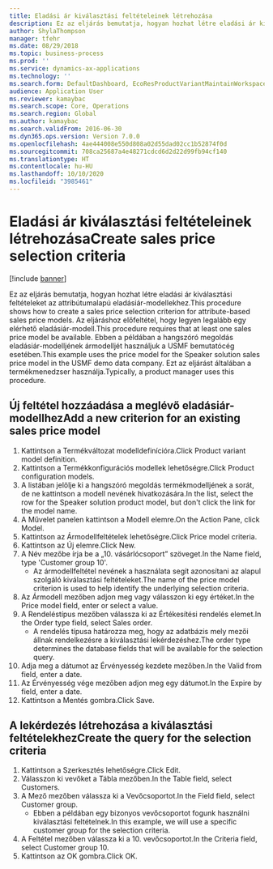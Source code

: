 ```yaml
---
title: Eladási ár kiválasztási feltételeinek létrehozása
description: Ez az eljárás bemutatja, hogyan hozhat létre eladási ár kiválasztási feltételeket az attribútumalapú eladásiár-modellekhez.
author: ShylaThompson
manager: tfehr
ms.date: 08/29/2018
ms.topic: business-process
ms.prod: ''
ms.service: dynamics-ax-applications
ms.technology: ''
ms.search.form: DefaultDashboard, EcoResProductVariantMaintainWorkspace, PCProductConfigurationModelListPage, PCPriceModelSelectionCriteria, SysQueryForm, SysQueryTableLookUp, SysQueryFieldLookUp
audience: Application User
ms.reviewer: kamaybac
ms.search.scope: Core, Operations
ms.search.region: Global
ms.author: kamaybac
ms.search.validFrom: 2016-06-30
ms.dyn365.ops.version: Version 7.0.0
ms.openlocfilehash: 4ae444008e550d808a02d55dad02cc1b52874f0d
ms.sourcegitcommit: 708ca25687a4e48271cdcd6d2d22d99fb94cf140
ms.translationtype: HT
ms.contentlocale: hu-HU
ms.lasthandoff: 10/10/2020
ms.locfileid: "3985461"
---
```

# <a name="create-sales-price-selection-criteria"></a><span data-ttu-id="0155a-103">Eladási ár kiválasztási feltételeinek létrehozása</span><span class="sxs-lookup"><span data-stu-id="0155a-103">Create sales price selection criteria</span></span>

[!include [banner](../../includes/banner.md)]

<span data-ttu-id="0155a-104">Ez az eljárás bemutatja, hogyan hozhat létre eladási ár kiválasztási feltételeket az attribútumalapú eladásiár-modellekhez.</span><span class="sxs-lookup"><span data-stu-id="0155a-104">This procedure shows how to create a sales price selection criterion for attribute-based sales price models.</span></span> <span data-ttu-id="0155a-105">Az eljáráshoz előfeltétel, hogy legyen legalább egy elérhető eladásiár-modell.</span><span class="sxs-lookup"><span data-stu-id="0155a-105">This procedure requires that at least one sales price model be available.</span></span> <span data-ttu-id="0155a-106">Ebben a példában a hangszóró megoldás eladásiár-modelljének ármodelljét használjuk a USMF bemutatócég esetében.</span><span class="sxs-lookup"><span data-stu-id="0155a-106">This example uses the price model for the Speaker solution sales price model in the USMF demo data company.</span></span> <span data-ttu-id="0155a-107">Ezt az eljárást általában a termékmenedzser használja.</span><span class="sxs-lookup"><span data-stu-id="0155a-107">Typically, a product manager uses this procedure.</span></span>


## <a name="add-a-new-criterion-for-an-existing-sales-price-model"></a><span data-ttu-id="0155a-108">Új feltétel hozzáadása a meglévő eladásiár-modellhez</span><span class="sxs-lookup"><span data-stu-id="0155a-108">Add a new criterion for an existing sales price model</span></span>
1. <span data-ttu-id="0155a-109">Kattintson a Termékváltozat modelldefinícióra.</span><span class="sxs-lookup"><span data-stu-id="0155a-109">Click Product variant model definition.</span></span>
2. <span data-ttu-id="0155a-110">Kattintson a Termékkonfigurációs modellek lehetőségre.</span><span class="sxs-lookup"><span data-stu-id="0155a-110">Click Product configuration models.</span></span>
3. <span data-ttu-id="0155a-111">A listában jelölje ki a hangszóró megoldás termékmodelljének a sorát, de ne kattintson a modell nevének hivatkozására.</span><span class="sxs-lookup"><span data-stu-id="0155a-111">In the list, select the row for the Speaker solution product model, but don't click the link for the model name.</span></span>
4. <span data-ttu-id="0155a-112">A Művelet panelen kattintson a Modell elemre.</span><span class="sxs-lookup"><span data-stu-id="0155a-112">On the Action Pane, click Model.</span></span>
5. <span data-ttu-id="0155a-113">Kattintson az Ármodellfeltételek lehetőségre.</span><span class="sxs-lookup"><span data-stu-id="0155a-113">Click Price model criteria.</span></span>
6. <span data-ttu-id="0155a-114">Kattintson az Új elemre.</span><span class="sxs-lookup"><span data-stu-id="0155a-114">Click New.</span></span>
7. <span data-ttu-id="0155a-115">A Név mezőbe írja be a „10. vásárlócsoport” szöveget.</span><span class="sxs-lookup"><span data-stu-id="0155a-115">In the Name field, type 'Customer group 10'.</span></span>
    * <span data-ttu-id="0155a-116">Az ármodellfeltétel nevének a használata segít azonosítani az alapul szolgáló kiválasztási feltételeket.</span><span class="sxs-lookup"><span data-stu-id="0155a-116">The name of the price model criterion is used to help identify the underlying selection criteria.</span></span>  
8. <span data-ttu-id="0155a-117">Az Ármodell mezőben adjon meg vagy válasszon ki egy értéket.</span><span class="sxs-lookup"><span data-stu-id="0155a-117">In the Price model field, enter or select a value.</span></span>
9. <span data-ttu-id="0155a-118">A Rendeléstípus mezőben válassza ki az Értékesítési rendelés elemet.</span><span class="sxs-lookup"><span data-stu-id="0155a-118">In the Order type field, select Sales order.</span></span>
    * <span data-ttu-id="0155a-119">A rendelés típusa határozza meg, hogy az adatbázis mely mezői állnak rendelkezésre a kiválasztási lekérdezéshez.</span><span class="sxs-lookup"><span data-stu-id="0155a-119">The order type determines the database fields that will be available for the selection query.</span></span>  
10. <span data-ttu-id="0155a-120">Adja meg a dátumot az Érvényesség kezdete mezőben.</span><span class="sxs-lookup"><span data-stu-id="0155a-120">In the Valid from field, enter a date.</span></span>
11. <span data-ttu-id="0155a-121">Az Érvényesség vége mezőben adjon meg egy dátumot.</span><span class="sxs-lookup"><span data-stu-id="0155a-121">In the Expire by field, enter a date.</span></span>
12. <span data-ttu-id="0155a-122">Kattintson a Mentés gombra.</span><span class="sxs-lookup"><span data-stu-id="0155a-122">Click Save.</span></span>

## <a name="create-the-query-for-the-selection-criteria"></a><span data-ttu-id="0155a-123">A lekérdezés létrehozása a kiválasztási feltételekhez</span><span class="sxs-lookup"><span data-stu-id="0155a-123">Create the query for the selection criteria</span></span>
1. <span data-ttu-id="0155a-124">Kattintson a Szerkesztés lehetőségre.</span><span class="sxs-lookup"><span data-stu-id="0155a-124">Click Edit.</span></span>
2. <span data-ttu-id="0155a-125">Válasszon ki vevőket a Tábla mezőben.</span><span class="sxs-lookup"><span data-stu-id="0155a-125">In the Table field, select Customers.</span></span> 
3. <span data-ttu-id="0155a-126">A Mező mezőben válassza ki a Vevőcsoportot.</span><span class="sxs-lookup"><span data-stu-id="0155a-126">In the Field field, select Customer group.</span></span>
    * <span data-ttu-id="0155a-127">Ebben a példában egy bizonyos vevőcsoportot fogunk használni kiválasztási feltételnek.</span><span class="sxs-lookup"><span data-stu-id="0155a-127">In this example, we will use a specific customer group for the selection criteria.</span></span>  
4. <span data-ttu-id="0155a-128">A Feltétel mezőben válassza ki a 10. vevőcsoportot.</span><span class="sxs-lookup"><span data-stu-id="0155a-128">In the Criteria field, select Customer group 10.</span></span> 
5. <span data-ttu-id="0155a-129">Kattintson az OK gombra.</span><span class="sxs-lookup"><span data-stu-id="0155a-129">Click OK.</span></span>


